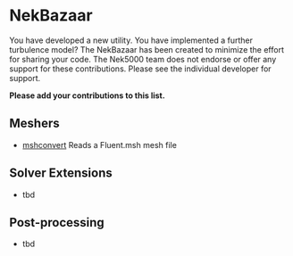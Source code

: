 # NekBazaar
You have developed a new utility. You have implemented a further turbulence model? The NekBazaar has been created to minimize the effort for sharing your code. The Nek5000 team does not endorse or offer any support for these contributions. Please see the individual developer for support.

__Please add your contributions to this list.__

## Meshers
* [mshconvert](https://github.com/mikaem/tools/tree/master/mshconvert) Reads a Fluent.msh mesh file

## Solver Extensions
* tbd


## Post-processing
* tbd
